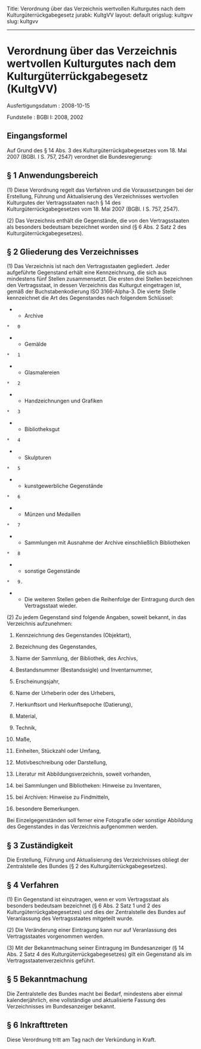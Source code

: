Title: Verordnung über das Verzeichnis wertvollen Kulturgutes nach dem Kulturgüterrückgabegesetz
jurabk: KultgVV
layout: default
origslug: kultgvv
slug: kultgvv

---

# Verordnung über das Verzeichnis wertvollen Kulturgutes nach dem Kulturgüterrückgabegesetz (KultgVV)

Ausfertigungsdatum
:   2008-10-15

Fundstelle
:   BGBl I: 2008, 2002


## Eingangsformel

Auf Grund des § 14 Abs. 3 des Kulturgüterrückgabegesetzes vom 18. Mai
2007 (BGBl. I S. 757, 2547) verordnet die Bundesregierung:


## § 1 Anwendungsbereich

(1) Diese Verordnung regelt das Verfahren und die Voraussetzungen bei
der Erstellung, Führung und Aktualisierung des Verzeichnisses
wertvollen Kulturgutes der Vertragsstaaten nach § 14 des
Kulturgüterrückgabegesetzes vom 18. Mai 2007 (BGBl. I S. 757, 2547).

(2) Das Verzeichnis enthält die Gegenstände, die von den
Vertragsstaaten als besonders bedeutsam bezeichnet worden sind (§ 6
Abs. 2 Satz 2 des Kulturgüterrückgabegesetzes).


## § 2 Gliederung des Verzeichnisses

(1) Das Verzeichnis ist nach den Vertragsstaaten gegliedert. Jeder
aufgeführte Gegenstand erhält eine Kennzeichnung, die sich aus
mindestens fünf Stellen zusammensetzt. Die ersten drei Stellen
bezeichnen den Vertragsstaat, in dessen Verzeichnis das Kulturgut
eingetragen ist, gemäß der Buchstabenkodierung ISO 3166-Alpha-3. Die
vierte Stelle kennzeichnet die Art des Gegenstandes nach folgendem
Schlüssel:


*    *   Archive

    *   0


*    *   Gemälde

    *   1


*    *   Glasmalereien

    *   2


*    *   Handzeichnungen und Grafiken

    *   3


*    *   Bibliotheksgut

    *   4


*    *   Skulpturen

    *   5


*    *   kunstgewerbliche Gegenstände

    *   6


*    *   Münzen und Medaillen

    *   7


*    *   Sammlungen mit Ausnahme der Archive einschließlich Bibliotheken

    *   8


*    *   sonstige Gegenstände

    *   9.


*    *   Die weiteren Stellen geben die Reihenfolge der Eintragung durch den
        Vertragsstaat wieder.



(2) Zu jedem Gegenstand sind folgende Angaben, soweit bekannt, in das
Verzeichnis aufzunehmen:

1.  Kennzeichnung des Gegenstandes (Objektart),


2.  Bezeichnung des Gegenstandes,


3.  Name der Sammlung, der Bibliothek, des Archivs,


4.  Bestandsnummer (Bestandssigle) und Inventarnummer,


5.  Erscheinungsjahr,


6.  Name der Urheberin oder des Urhebers,


7.  Herkunftsort und Herkunftsepoche (Datierung),


8.  Material,


9.  Technik,


10. Maße,


11. Einheiten, Stückzahl oder Umfang,


12. Motivbeschreibung oder Darstellung,


13. Literatur mit Abbildungsverzeichnis, soweit vorhanden,


14. bei Sammlungen und Bibliotheken: Hinweise zu Inventaren,


15. bei Archiven: Hinweise zu Findmitteln,


16. besondere Bemerkungen.



Bei Einzelgegenständen soll ferner eine Fotografie oder sonstige
Abbildung des Gegenstandes in das Verzeichnis aufgenommen werden.


## § 3 Zuständigkeit

Die Erstellung, Führung und Aktualisierung des Verzeichnisses obliegt
der Zentralstelle des Bundes (§ 2 des Kulturgüterrückgabegesetzes).


## § 4 Verfahren

(1) Ein Gegenstand ist einzutragen, wenn er vom Vertragsstaat als
besonders bedeutsam bezeichnet (§ 6 Abs. 2 Satz 1 und 2 des
Kulturgüterrückgabegesetzes) und dies der Zentralstelle des Bundes auf
Veranlassung des Vertragsstaates mitgeteilt wurde.

(2) Die Veränderung einer Eintragung kann nur auf Veranlassung des
Vertragsstaates vorgenommen werden.

(3) Mit der Bekanntmachung seiner Eintragung im Bundesanzeiger (§ 14
Abs. 2 Satz 4 des Kulturgüterrückgabegesetzes) gilt ein Gegenstand als
im Vertragsstaatenverzeichnis geführt.


## § 5 Bekanntmachung

Die Zentralstelle des Bundes macht bei Bedarf, mindestens aber einmal
kalenderjährlich, eine vollständige und aktualisierte Fassung des
Verzeichnisses im Bundesanzeiger bekannt.


## § 6 Inkrafttreten

Diese Verordnung tritt am Tag nach der Verkündung in Kraft.

